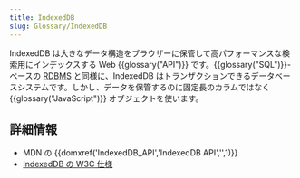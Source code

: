 ```yaml
---
title: IndexedDB
slug: Glossary/IndexedDB
---
```

IndexedDB は大きなデータ構造をブラウザーに保管して高パフォーマンスな検索用にインデックスする Web {{glossary("API")}} です。{{glossary("SQL")}}-ベースの [RDBMS](https://en.wikipedia.org/wiki/Relational_database_management_system) と同様に、IndexedDB はトランザクションできるデータベースシステムです。しかし、データを保管するのに固定長のカラムではなく {{glossary("JavaScript")}} オブジェクトを使います。

## 詳細情報

- MDN の {{domxref('IndexedDB_API','IndexedDB API','',1)}}
- [IndexedDB の W3C 仕様](http://w3c.github.io/IndexedDB/)
